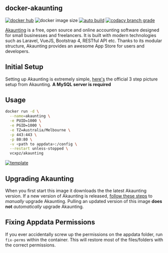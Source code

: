 ## docker-akaunting

[![docker hub](https://img.shields.io/badge/docker_hub-link-blue?style=for-the-badge&logo=docker)](https://hub.docker.com/r/vcxpz/akaunting) ![docker image size](https://img.shields.io/docker/image-size/vcxpz/akaunting?style=for-the-badge&logo=docker) [![auto build](https://img.shields.io/badge/docker_builds-automated-blue?style=for-the-badge&logo=docker?color=d1aa67)](https://github.com/hydazz/docker-akaunting/actions?query=workflow%3A"Auto+Builder+CI") [![codacy branch grade](https://img.shields.io/codacy/grade/89e8560e0dc443c2a484585876ab3a98/main?style=for-the-badge&logo=codacy)](https://app.codacy.com/gh/hydazz/docker-akaunting)

[Akaunting](https://akaunting.com/) is a free, open source and online accounting software designed for small businesses and freelancers. It is built with modern technologies such as Laravel, VueJS, Bootstrap 4, RESTful API etc. Thanks to its modular structure, Akaunting provides an awesome App Store for users and developers.

## Initial Setup

Setting up Akaunting is extremely simple, [here's](https://akaunting.com/docs/installation) the official 3 step picture setup from Akaunting. **A MySQL server is required**

## Usage

```bash
docker run -d \
  --name=akaunting \
  -e PUID=1000 \
  -e PGID=1000 \
  -e TZ=Australia/Melbourne \
  -p 443:443 \
  -p 80:80 \
  -v <path to appdata>:/config \
  --restart unless-stopped \
  vcxpz/akaunting
```

[![template](https://img.shields.io/badge/unraid_template-ff8c2f?style=for-the-badge&logo=docker?color=d1aa67)](https://github.com/hydazz/docker-templates/blob/main/hydaz/akaunting.xml)

## Upgrading Akaunting

When you first start this image it downloads the the latest Akaunting version. If a new version of Akaunting is released, [follow these steps](https://akaunting.com/docs/update) to _manually_ upgrade Akaunting. Pulling an updated version of this image **does not** _automatically_ upgrade Akaunting.

## Fixing Appdata Permissions

If you ever accidentally screw up the permissions on the appdata folder, run `fix-perms` within the container. This will restore most of the files/folders with the correct permissions.
